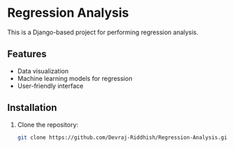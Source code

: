 # Regression Analysis

This is a Django-based project for performing regression analysis.

## Features
- Data visualization
- Machine learning models for regression
- User-friendly interface

## Installation
1. Clone the repository:
   ```bash
   git clone https://github.com/Devraj-Riddhish/Regression-Analysis.git
